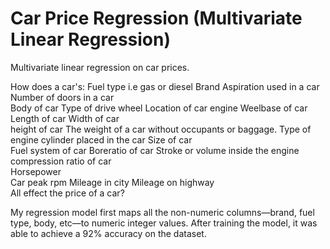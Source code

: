 # Car Price Regression (Multivariate Linear Regression)
Multivariate linear regression on car prices.

How does a car's:
  Fuel type i.e gas or diesel
  Brand
  Aspiration used in a car	
  Number of doors in a car	
  Body of car
  Type of drive wheel
  Location of car engine
  Weelbase of car
  Length of car	
  Width of car		
  height of car
  The weight of a car without occupants or baggage.
  Type of engine
  cylinder placed in the car
  Size of car	
  Fuel system of car
  Boreratio of car
  Stroke or volume inside the engine	
  compression ratio of car		
  Horsepower	
  Car peak rpm
  Mileage in city
  Mileage on highway	
All effect the price of a car?

My regression model first maps all the non-numeric columns—brand, fuel type, body, etc—to numeric integer values.
After training the model, it was able to achieve a 92% accuracy on the dataset.
